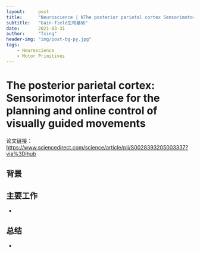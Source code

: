 ```yaml
---
layout:     post
title:      "Neuroscience | NThe posterior parietal cortex Sensorimotor interface for the planning and online control of visually guided movements"
subtitle:   "Gain-field生物基础"
date:       2021-03-31
author:     "Txing"
header-img: "img/post-bg-py.jpg"
tags:
    - Neuroscience
    - Motor Primitives
---
```


# The posterior parietal cortex: Sensorimotor interface for the planning and online control of visually guided movements

论文链接：https://www.sciencedirect.com/science/article/pii/S0028393205003337?via%3Dihub

## 背景



## 主要工作

- 

## 总结

- 



